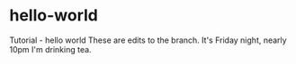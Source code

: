 # hello-world
Tutorial - hello world
These are edits to the branch. 
It's Friday night, nearly 10pm
I'm drinking tea.

